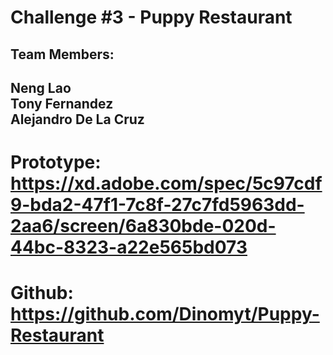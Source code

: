 # Challenge #3 - Puppy Restaurant

Team Members: 
---------------------
Neng Lao  
Tony Fernandez  
Alejandro De La Cruz  
----------------------
  
  
  
# Prototype: https://xd.adobe.com/spec/5c97cdf9-bda2-47f1-7c8f-27c7fd5963dd-2aa6/screen/6a830bde-020d-44bc-8323-a22e565bd073

# Github: https://github.com/Dinomyt/Puppy-Restaurant
